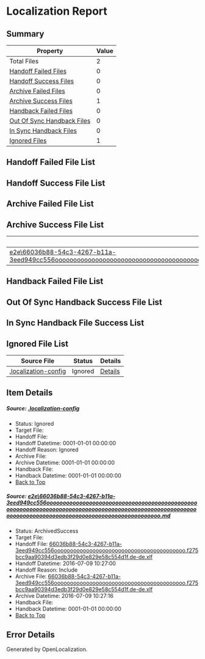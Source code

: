 # <a name='report-top'></a> Localization Report

## Summary
 Property | Value 
 -------- | ----- 
 Total Files | 2
[ Handoff Failed Files ](#handoff-failed-list)| 0
[ Handoff Success Files ](#handoff-success-list)| 0
[ Archive Failed Files ](#archive-failed-list)| 0
[ Archive Success Files ](#archive-success-list)| 1
[ Handback Failed Files ](#handback-failed-list)| 0
[ Out Of Sync Handback Files ](#outofsync-handback-success-list)| 0
[ In Sync Handback Files ](#insync-handback-success-list)| 0
[ Ignored Files ](#ignored-list)| 1

## <a name='handoff-failed-list'></a> Handoff Failed File List

## <a name='handoff-success-list'></a> Handoff Success File List

## <a name='archive-failed-list'></a> Archive Failed File List

## <a name='archive-success-list'></a> Archive Success File List
 Source File | Status | Details 
 ----------- | ------ | ------- 
 [e2e\66036b88-54c3-4267-b11a-3eed949cc556ooooooooooooooooooooooooooooooooooooooooooooooooooooooooooooooooooooooooooooooooooooooooooooooooooooooooooooooooooooooooooooooooooooooooooooooooooooooo.md](https://github.com/OpenLocalizationTestOrg/oltest/blob/6426e231c3eb3a01009a3bf92d0c17bff90a618c/e2e/66036b88-54c3-4267-b11a-3eed949cc556ooooooooooooooooooooooooooooooooooooooooooooooooooooooooooooooooooooooooooooooooooooooooooooooooooooooooooooooooooooooooooooooooooooooooooooooooooooooo.md) | ArchivedSuccess | [Details](#893dd19d1f72d7c25889e50f91c54698d93fd5c11)

## <a name='handback-failed-list'></a> Handback Failed File List

## <a name='outofsync-handback-success-list'></a> Out Of Sync Handback Success File List

## <a name='insync-handback-success-list'></a> In Sync Handback File Success List

## <a name='ignored-list'></a> Ignored File List
 Source File | Status | Details 
 ----------- | ------ | ------- 
 [.localization-config](https://github.com/OpenLocalizationTestOrg/oltest/blob/6426e231c3eb3a01009a3bf92d0c17bff90a618c/.localization-config) | Ignored | [Details](#3d4f252ac210baf56311d7e97dcc2db10974dbd20)

## Item Details
##### <a name='3d4f252ac210baf56311d7e97dcc2db10974dbd20'></a> Source: [.localization-config](https://github.com/OpenLocalizationTestOrg/oltest/blob/6426e231c3eb3a01009a3bf92d0c17bff90a618c/.localization-config)
* Status: Ignored
* Target File: 
* Handoff File: 
* Handoff Datetime: 0001-01-01 00:00:00
* Handoff Reason: Ignored
* Archive File: 
* Archive Datetime: 0001-01-01 00:00:00
* Handback File: 
* Handback Datetime: 0001-01-01 00:00:00
* [Back to Top](#report-top)

##### <a name='893dd19d1f72d7c25889e50f91c54698d93fd5c11'></a> Source: [e2e\66036b88-54c3-4267-b11a-3eed949cc556ooooooooooooooooooooooooooooooooooooooooooooooooooooooooooooooooooooooooooooooooooooooooooooooooooooooooooooooooooooooooooooooooooooooooooooooooooooooo.md](https://github.com/OpenLocalizationTestOrg/oltest/blob/6426e231c3eb3a01009a3bf92d0c17bff90a618c/e2e/66036b88-54c3-4267-b11a-3eed949cc556ooooooooooooooooooooooooooooooooooooooooooooooooooooooooooooooooooooooooooooooooooooooooooooooooooooooooooooooooooooooooooooooooooooooooooooooooooooooo.md)
* Status: ArchivedSuccess
* Target File: 
* Handoff File: [66036b88-54c3-4267-b11a-3eed949cc556ooooooooooooooooooooooooooooooooooooooooo.f275bcc9aa90394d3edb3f29d0e829e58c554d1f.de-de.xlf](https://github.com/OpenLocalizationTestOrg/olhandoff-e2e/blob/593242ed038c80c5cd2b40300c759f7f388e602f/ol-handoff/OpenLocalizationTestOrg/oltest-dede-fly/ci/ht/66036b88-54c3-4267-b11a-3eed949cc556ooooooooooooooooooooooooooooooooooooooooo.f275bcc9aa90394d3edb3f29d0e829e58c554d1f.de-de.xlf)
* Handoff Datetime: 2016-07-09 10:27:00
* Handoff Reason: Include
* Archive File: [66036b88-54c3-4267-b11a-3eed949cc556ooooooooooooooooooooooooooooooooooooooooo.f275bcc9aa90394d3edb3f29d0e829e58c554d1f.de-de.xlf](https://github.com/OpenLocalizationTestOrg/olhandoff-e2e/blob/2f5c84f8b6cdd853a6a23ec7ce6c0c0e906bc189/ol-archive/OpenLocalizationTestOrg/oltest-dede-fly/ci/ht/66036b88-54c3-4267-b11a-3eed949cc556ooooooooooooooooooooooooooooooooooooooooo.f275bcc9aa90394d3edb3f29d0e829e58c554d1f.de-de.xlf)
* Archive Datetime: 2016-07-09 10:27:16
* Handback File: 
* Handback Datetime: 0001-01-01 00:00:00
* [Back to Top](#report-top)


## Error Details

Generated by OpenLocalization.
